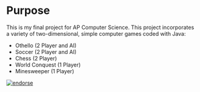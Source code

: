 # Purpose
This is my final project for AP Computer Science. This project incorporates a variety of two-dimensional, simple computer games coded with Java:
- Othello (2 Player and AI)
- Soccer (2 Player and AI)
- Chess (2 Player)
- World Conquest (1 Player)
- Minesweeper (1 Player)

[![endorse](https://api.coderwall.com/sameetandpotatoes/endorsecount.png)](https://coderwall.com/sameetandpotatoes)
